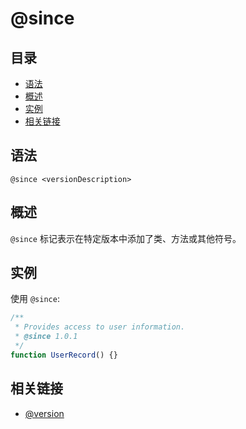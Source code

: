 # @since

## 目录

- [语法](#语法)
- [概述](#概述)
- [实例](#实例)
- [相关链接](#相关链接)

## 语法

```
@since <versionDescription>
```

## 概述

`@since` 标记表示在特定版本中添加了类、方法或其他符号。

## 实例

使用 `@since`:

```js
/**
 * Provides access to user information.
 * @since 1.0.1
 */
function UserRecord() {}
```

## 相关链接

- [@version](./tags-version.md)
